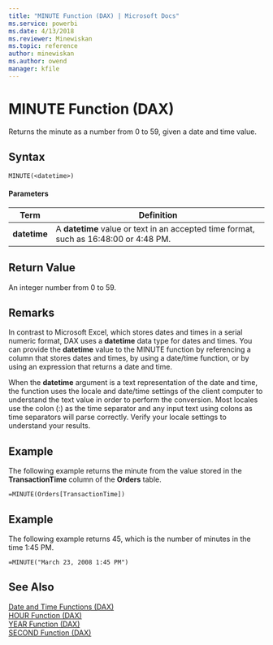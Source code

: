```yaml
---
title: "MINUTE Function (DAX) | Microsoft Docs"
ms.service: powerbi
ms.date: 4/13/2018
ms.reviewer: Minewiskan
ms.topic: reference
author: minewiskan
ms.author: owend
manager: kfile
---
```

# MINUTE Function (DAX)
Returns the minute as a number from 0 to 59, given a date and time value.  
  
## Syntax  
  
```  
MINUTE(<datetime>)  
```  
  
#### Parameters  
  
|Term|Definition|  
|--------|--------------|  
|**datetime**|A **datetime** value or text in an accepted time format, such as 16:48:00 or 4:48 PM.|  
  
## Return Value  
An integer number from 0 to 59.  
  
## Remarks  
In contrast to Microsoft Excel, which stores dates and times in a serial numeric format, DAX uses a **datetime** data type for dates and times. You can provide the **datetime** value to the MINUTE function by referencing a column that stores dates and times, by using a date/time function, or by using an expression that returns a date and time.  
  
When the **datetime** argument is a text representation of the date and time, the function uses the locale and date/time settings of the client computer to understand the text value in order to perform the conversion. Most locales use the colon (:) as the time separator and any input text using colons as time separators will parse correctly. Verify your locale settings to understand your results.  
  
## Example  
The following example returns the minute from the value stored in the **TransactionTime** column of the **Orders** table.  
  
```  
=MINUTE(Orders[TransactionTime])  
```  
  
## Example  
The following example returns 45, which is the number of minutes in the time 1:45 PM.  
  
```  
=MINUTE("March 23, 2008 1:45 PM")  
```  
  
## See Also  
[Date and Time Functions &#40;DAX&#41;](date-and-time-functions-dax.md)  
[HOUR Function &#40;DAX&#41;](hour-function-dax.md)  
[YEAR Function &#40;DAX&#41;](year-function-dax.md)  
[SECOND Function &#40;DAX&#41;](second-function-dax.md)  
  
